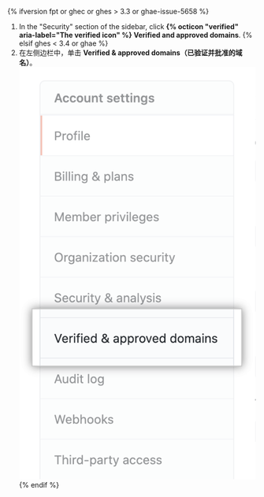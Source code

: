 {% ifversion fpt or ghec or ghes > 3.3 or ghae-issue-5658 %}
1. In the "Security" section of the sidebar, click **{% octicon "verified" aria-label="The verified icon" %} Verified and approved domains**.
{% elsif ghes < 3.4 or ghae %}
1. 在左侧边栏中，单击 **Verified & approved domains（已验证并批准的域名）**。 ![“已验证并批准的域名”选项卡](/assets/images/help/organizations/verified-domains-button.png)
{% endif %}
